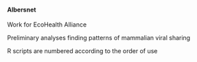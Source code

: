 #### Albersnet ####
Work for EcoHealth Alliance

Preliminary analyses finding patterns of mammalian viral sharing 

R scripts are numbered according to the order of use